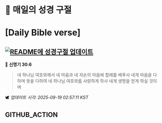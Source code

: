 # 🙏 매일의 성경 구절
# [Daily Bible verse]
## [![README에 성경구절 업데이트](https://github.com/DONGSUKA/first_test/actions/workflows/update-readme-bible.yml/badge.svg)](https://github.com/DONGSUKA/first_test/actions/workflows/update-readme-bible.yml)
<!-- START_BIBLE_VERSE -->
📖 **신명기 30:6**
> 네 하나님 여호와께서 네 마음과 네 자손의 마음에 할례를 베푸사 네게 마음을 다하며 뜻을 다하여 네 하나님 여호와를 사랑하게 하사 네게 생명을 얻게 하실 것이며

🕊️ _업데이트 시각: 2025-09-19 02:57:11 KST_
  <!-- END_BIBLE_VERSE -->
## GITHUB_ACTION
